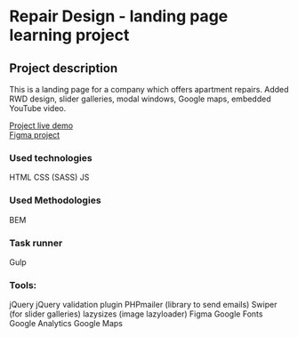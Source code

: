 # Repair Design - landing page learning project

## Project description
This is a landing page for a company which offers apartment repairs.
Added RWD design, slider galleries, modal windows, Google maps, embedded YouTube video. 

[Project live demo](https://rpavlenko.github.io/repair-design/src/)  
[Figma project](https://www.figma.com/file/2pcjrSilnk2VRV9iMKZ1pP/Repair-Design-Project)

### Used technologies
HTML
CSS (SASS)
JS

### Used Methodologies
BEM

### Task runner
Gulp

### Tools: 
jQuery
jQuery validation plugin
PHPmailer (library to send emails)
Swiper (for slider galleries)
lazysizes (image lazyloader)
Figma
Google Fonts
Google Analytics
Google Maps
